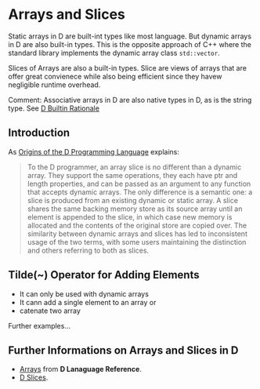 # Arrays and Slices

Static arrays in D are built-int types like most language. But dynamic arrays in D are also built-in types. This is the opposite approach of C++ where the standard library implements the dynamic array class `std::vector`.

Slices of Arrays are also a built-in types. Slice are views of arrays that are offer great convienece while also being efficient since they havew negligible runtime overhead.

Comment: Associative arrays in D are also native types in D, as is the string type. See [D Builtin Rationale](https://dlang.org/articles/builtin.html) 

## Introduction

As [Origins of the D Programming Language](https://dl.acm.org/doi/pdf/10.1145/3386323) explains:

> To the D programmer, an array slice is no different than a dynamic array. They support the same operations, they each have ptr and length properties, and can be passed as an argument to any function that accepts dynamic arrays.
> The only difference is a semantic one: a slice is produced from an existing dynamic or static array. A slice shares the same backing memory store as its source array until an element is appended to the slice, in which case new
> memory is allocated and the contents of the original store are copied over. The similarity between dynamic arrays and slices has led to inconsistent usage of the two terms, with some users maintaining the distinction and others
> referring to both as slices.

## Tilde(~) Operator for Adding Elements 

* It can only be used with dynamic arrays
* It cann add a single element to an array or
* catenate two array

Further examples...

## Further Informations on Arrays and Slices in D

* [Arrays](https://dlang.org/spec/arrays.html) from **D Lanaguage Reference**.
* [D Slices](https://dlang.org/articles/d-array-article.html).
